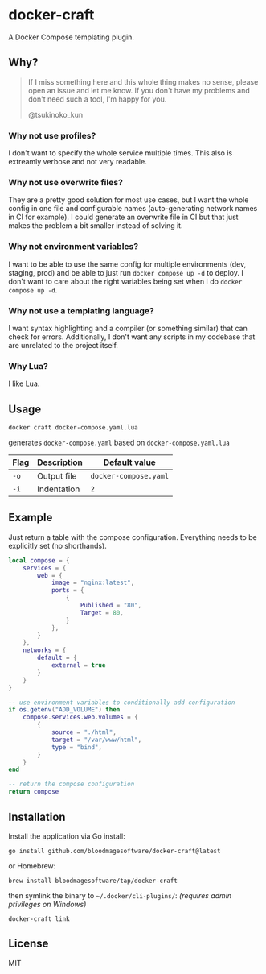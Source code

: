 # docker-craft

A Docker Compose templating plugin.

## Why?

> If I miss something here and this whole thing makes no sense, please open an issue and let me know.
> If you don't have my problems and don't need such a tool, I'm happy for you.
>
> @tsukinoko_kun

### Why not use profiles?

I don't want to specify the whole service multiple times.
This also is extreamly verbose and not very readable.

### Why not use overwrite files?

They are a pretty good solution for most use cases, but I want the whole config in one file and configurable names (auto-generating network names in CI for example).
I could generate an overwrite file in CI but that just makes the problem a bit smaller instead of solving it.

### Why not environment variables?

I want to be able to use the same config for multiple environments (dev, staging, prod) and be able to just run `docker compose up -d` to deploy. I don't want to care about the right variables being set when I do `docker compose up -d`.

### Why not use a templating language?

I want syntax highlighting and a compiler (or something similar) that can check for errors. Additionally, I don't want any scripts in my codebase that are unrelated to the project itself.

### Why Lua?

I like Lua.

## Usage

```shell
docker craft docker-compose.yaml.lua
```

generates `docker-compose.yaml` based on `docker-compose.yaml.lua`

| Flag | Description | Default value         |
| ---- | ----------- | --------------------- |
| `-o` | Output file | `docker-compose.yaml` |
| `-i` | Indentation | `2`                   |

## Example

Just return a table with the compose configuration. Everything needs to be explicitly set (no shorthands).

```lua
local compose = {
    services = {
        web = {
            image = "nginx:latest",
            ports = {
                {
                    Published = "80",
                    Target = 80,
                }
            },
        }
    },
    networks = {
        default = {
            external = true
        }
    }
}

-- use environment variables to conditionally add configuration
if os.getenv("ADD_VOLUME") then
    compose.services.web.volumes = {
        {
            source = "./html",
            target = "/var/www/html",
            type = "bind",
        }
    }
end

-- return the compose configuration
return compose
```

## Installation

Install the application via Go install:

```shell
go install github.com/bloodmagesoftware/docker-craft@latest
```

or Homebrew:

```shell
brew install bloodmagesoftware/tap/docker-craft
```

then symlink the binary to `~/.docker/cli-plugins/`: _(requires admin privileges on Windows)_

```shell
docker-craft link
```

## License

MIT
